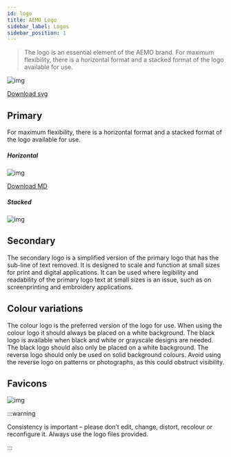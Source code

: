 ```yaml
---
id: logo
title: AEMO Logo
sidebar_label: Logos
sidebar_position: 1
---
```


> The logo is an essential element of the AEMO brand.
For maximum flexibility, there is a horizontal format and a stacked format of the logo available for use.

![img](/AEMO_Icon_NSW.svg)

[Download svg](/AEMO_Icon_NSW.svg)

## Primary

For maximum flexibility, there is a horizontal format and a stacked format of the logo available for use.

##### Horizontal

![img](/img/logos/logo-primary-dark.svg) 

[Download MD](/img/logos/logo-primary-dark.svg)



##### Stacked

![img](/img/logos/logo-primary-dark-v.svg)

## Secondary

The secondary logo is a simplified version of the primary logo that has the sub-line of text removed. It is designed to scale and function at small sizes for print and digital applications. It can be used where legibility and readability of the primary logo text at small sizes is an issue, such as on screenprinting and embroidery applications.

## Colour variations

The colour logo is the preferred version of the logo for use. When using the colour logo it should always be placed on a white background.
The black logo is available when black and white or grayscale designs are needed. The black logo should also only be placed on a white background.
The reverse logo should only be used on solid background colours. Avoid using the reverse logo on patterns or photographs, as this could obstruct visibility.

## Favicons
![img](/img/logo.svg)


:::warning

Consistency is important – please don’t edit, change, distort, recolour or reconfigure it. Always use the logo files provided.

:::